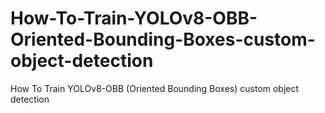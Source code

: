 # How-To-Train-YOLOv8-OBB-Oriented-Bounding-Boxes-custom-object-detection
How To Train YOLOv8-OBB (Oriented Bounding Boxes) custom object detection
